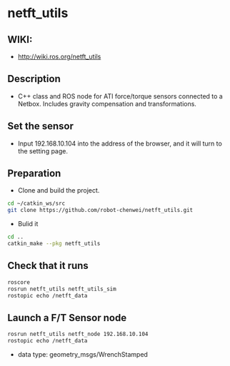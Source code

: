 netft_utils
======

## WIKI: 
- http://wiki.ros.org/netft_utils


## Description
- C++ class and ROS node for ATI force/torque sensors connected to a Netbox. Includes gravity compensation and transformations.

## Set the sensor
- Input 192.168.10.104 into the address of the browser, and it will turn to the setting page.

## Preparation
- Clone and build the project.

```bash
cd ~/catkin_ws/src
git clone https://github.com/robot-chenwei/netft_utils.git
```

- Bulid it

```bash
cd ..
catkin_make --pkg netft_utils
```

## Check that it runs

```bash
roscore
rosrun netft_utils netft_utils_sim
rostopic echo /netft_data
```

## Launch a F/T Sensor node

```bash
rosrun netft_utils netft_node 192.168.10.104
rostopic echo /netft_data
```
- data type: geometry_msgs/WrenchStamped

